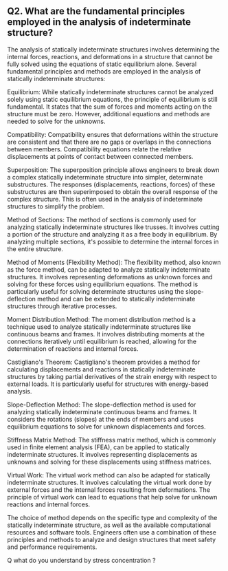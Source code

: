 ## Q2. What are the fundamental principles employed in the analysis of indeterminate structure?

The analysis of statically indeterminate structures involves determining the internal forces, reactions, and deformations in a structure that cannot be fully solved using the equations of static equilibrium alone. Several fundamental principles and methods are employed in the analysis of statically indeterminate structures:

Equilibrium: While statically indeterminate structures cannot be analyzed solely using static equilibrium equations, the principle of equilibrium is still fundamental. It states that the sum of forces and moments acting on the structure must be zero. However, additional equations and methods are needed to solve for the unknowns.

Compatibility: Compatibility ensures that deformations within the structure are consistent and that there are no gaps or overlaps in the connections between members. Compatibility equations relate the relative displacements at points of contact between connected members.

Superposition: The superposition principle allows engineers to break down a complex statically indeterminate structure into simpler, determinate substructures. The responses (displacements, reactions, forces) of these substructures are then superimposed to obtain the overall response of the complex structure. This is often used in the analysis of indeterminate structures to simplify the problem.

Method of Sections: The method of sections is commonly used for analyzing statically indeterminate structures like trusses. It involves cutting a portion of the structure and analyzing it as a free body in equilibrium. By analyzing multiple sections, it's possible to determine the internal forces in the entire structure.

Method of Moments (Flexibility Method): The flexibility method, also known as the force method, can be adapted to analyze statically indeterminate structures. It involves representing deformations as unknown forces and solving for these forces using equilibrium equations. The method is particularly useful for solving determinate structures using the slope-deflection method and can be extended to statically indeterminate structures through iterative processes.

Moment Distribution Method: The moment distribution method is a technique used to analyze statically indeterminate structures like continuous beams and frames. It involves distributing moments at the connections iteratively until equilibrium is reached, allowing for the determination of reactions and internal forces.

Castigliano's Theorem: Castigliano's theorem provides a method for calculating displacements and reactions in statically indeterminate structures by taking partial derivatives of the strain energy with respect to external loads. It is particularly useful for structures with energy-based analysis.

Slope-Deflection Method: The slope-deflection method is used for analyzing statically indeterminate continuous beams and frames. It considers the rotations (slopes) at the ends of members and uses equilibrium equations to solve for unknown displacements and forces.

Stiffness Matrix Method: The stiffness matrix method, which is commonly used in finite element analysis (FEA), can be applied to statically indeterminate structures. It involves representing displacements as unknowns and solving for these displacements using stiffness matrices.

Virtual Work: The virtual work method can also be adapted for statically indeterminate structures. It involves calculating the virtual work done by external forces and the internal forces resulting from deformations. The principle of virtual work can lead to equations that help solve for unknown reactions and internal forces.

The choice of method depends on the specific type and complexity of the statically indeterminate structure, as well as the available computational resources and software tools. Engineers often use a combination of these principles and methods to analyze and design structures that meet safety and performance requirements.







Q what do you understand by stress concentration ?

